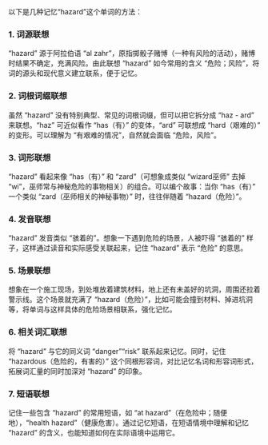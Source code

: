 以下是几种记忆“hazard”这个单词的方法：

### 1. 词源联想
“hazard” 源于阿拉伯语 “al zahr”，原指掷骰子赌博（一种有风险的活动），赌博时结果不确定，充满风险。由此联想 “hazard” 如今常用的含义 “危险；风险”，将词的源头和现代意义建立联系，便于记忆。

### 2. 词根词缀联想
虽然 “hazard” 没有特别典型、常见的词根词缀，但可以把它拆分成 “haz - ard” 来联想。“haz” 可近似看作 “has（有）” 的变体，“ard” 可联想成 “hard（艰难的）” 的变形。可以理解为 “有艰难的情况”，自然就会面临 “危险，风险”。

### 3. 词形联想
“hazard” 看起来像 “has（有）” 和 “zard”（可想象成类似 “wizard巫师” 去掉 “wi”，巫师常与神秘危险的事物相关）的组合。可以编个故事：当你 “has（有）” 一个类似 “zard（巫师相关的神秘事物）” 时，往往伴随着 “hazard（危险）”。

### 4. 发音联想
“hazard” 发音类似 “骇着的”。想象一下遇到危险的场景，人被吓得 “骇着的” 样子，这样通过读音和实际感受关联起来，记住 “hazard” 表示 “危险” 的意思。

### 5. 场景联想
想象在一个施工现场，到处堆放着建筑材料，地上还有未盖好的坑洞，周围还拉着警示线。这个场景就充满了 “hazard（危险）”，比如可能会撞到材料、掉进坑洞等，将单词与这样具体的危险场景相联系，强化记忆。

### 6. 相关词汇联想
将 “hazard” 与它的同义词 “danger”“risk” 联系起来记忆。同时，记住 “hazardous（危险的，有害的）” 这个同根形容词，对比记忆名词和形容词形式，拓展词汇量的同时加深对 “hazard” 的印象。

### 7. 短语联想
记住一些包含 “hazard” 的常用短语，如 “at hazard”（在危险中；随便地），“health hazard”（健康危害）。通过记忆短语，在短语情境中理解和记忆 “hazard” 的含义，也能知道如何在实际语境中运用它。 
